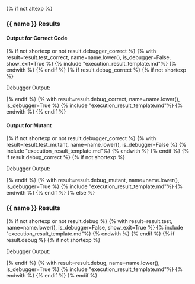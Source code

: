 {% if not altexp %}
### {{ name }} Results

#### Output for Correct Code

{% if not shortexp or not result.debugger_correct %}
{% with result=result.test_correct, name=name.lower(), is_debugger=False, show_exit=True %}
{% include "execution_result_template.md"%}
{% endwith %}
{% endif %}
{% if result.debug_correct %}
{% if not shortexp %}

Debugger Output:

{% endif %}
{% with result=result.debug_correct, name=name.lower(), is_debugger=True %}
{% include "execution_result_template.md"%}
{% endwith %}
{% endif %}

#### Output for Mutant

{% if not shortexp or not result.debugger_correct %}
{% with result=result.test_mutant, name=name.lower(), is_debugger=False %}
{% include "execution_result_template.md"%}
{% endwith %}
{% endif %}
{% if result.debug_correct %}
{% if not shortexp %}

Debugger Output:

{% endif %}
{% with result=result.debug_mutant, name=name.lower(), is_debugger=True %}
{% include "execution_result_template.md"%}
{% endwith %}
{% endif %}
{% else %}
### {{ name }} Results

{% if not shortexp or not result.debug %}
{% with result=result.test, name=name.lower(), is_debugger=False, show_exit=True %}
{% include "execution_result_template.md"%}
{% endwith %}
{% endif %}
{% if result.debug %}
{% if not shortexp %}

Debugger Output:

{% endif %}
{% with result=result.debug, name=name.lower(), is_debugger=True %}
{% include "execution_result_template.md"%}
{% endwith %}
{% endif %}
{% endif %}
